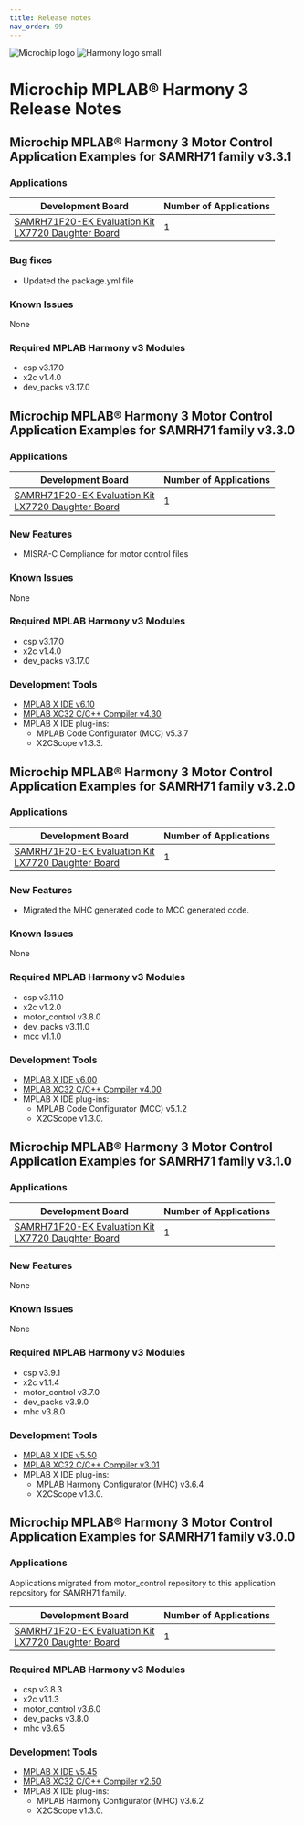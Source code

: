 ```yaml
---
title: Release notes
nav_order: 99
---
```


![Microchip logo](https://raw.githubusercontent.com/wiki/Microchip-MPLAB-Harmony/Microchip-MPLAB-Harmony.github.io/images/microchip_logo.png)
![Harmony logo small](https://raw.githubusercontent.com/wiki/Microchip-MPLAB-Harmony/Microchip-MPLAB-Harmony.github.io/images/microchip_mplab_harmony_logo_small.png)

# Microchip MPLAB® Harmony 3 Release Notes

## Microchip MPLAB® Harmony 3 Motor Control Application Examples for SAMRH71 family v3.3.1

### Applications

| Development Board | Number of Applications | 
| --- | --- | 
|[SAMRH71F20-EK Evaluation Kit](https://www.microchip.com/DevelopmentTools/ProductDetails/PartNO/SAMRH71F20-EK) <br> [LX7720 Daughter Board](https://www.microsemi.com/product-directory/space-system-managers/3708-position-motor-controller-ic#resources) | 1 |

### Bug fixes
* Updated the package.yml file

### Known Issues
None

### Required MPLAB Harmony v3 Modules
* csp v3.17.0
* x2c v1.4.0
* dev_packs v3.17.0


## Microchip MPLAB® Harmony 3 Motor Control Application Examples for SAMRH71 family v3.3.0

### Applications

| Development Board | Number of Applications | 
| --- | --- | 
|[SAMRH71F20-EK Evaluation Kit](https://www.microchip.com/DevelopmentTools/ProductDetails/PartNO/SAMRH71F20-EK) <br> [LX7720 Daughter Board](https://www.microsemi.com/product-directory/space-system-managers/3708-position-motor-controller-ic#resources) | 1 |


### New Features
* MISRA-C Compliance for motor control files

### Known Issues
None

### Required MPLAB Harmony v3 Modules
* csp v3.17.0
* x2c v1.4.0
* dev_packs v3.17.0

### Development Tools

* [MPLAB X IDE v6.10](https://www.microchip.com/mplab/mplab-x-ide)
* [MPLAB XC32 C/C++ Compiler v4.30](https://www.microchip.com/mplab/compilers)
* MPLAB X IDE plug-ins:
  * MPLAB Code Configurator (MCC) v5.3.7
  * X2CScope v1.3.3.

## Microchip MPLAB® Harmony 3 Motor Control Application Examples for SAMRH71 family v3.2.0

### Applications

| Development Board | Number of Applications | 
| --- | --- | 
|[SAMRH71F20-EK Evaluation Kit](https://www.microchip.com/DevelopmentTools/ProductDetails/PartNO/SAMRH71F20-EK) <br> [LX7720 Daughter Board](https://www.microsemi.com/product-directory/space-system-managers/3708-position-motor-controller-ic#resources) | 1 |


### New Features
* Migrated the MHC generated code to MCC generated code.

### Known Issues
None

### Required MPLAB Harmony v3 Modules
* csp v3.11.0
* x2c v1.2.0
* motor_control v3.8.0
* dev_packs v3.11.0
* mcc v1.1.0

### Development Tools

* [MPLAB X IDE v6.00](https://www.microchip.com/mplab/mplab-x-ide)
* [MPLAB XC32 C/C++ Compiler v4.00](https://www.microchip.com/mplab/compilers)
* MPLAB X IDE plug-ins:
  * MPLAB Code Configurator (MCC) v5.1.2
  * X2CScope v1.3.0.


## Microchip MPLAB® Harmony 3 Motor Control Application Examples for SAMRH71 family v3.1.0

### Applications

| Development Board | Number of Applications | 
| --- | --- | 
|[SAMRH71F20-EK Evaluation Kit](https://www.microchip.com/DevelopmentTools/ProductDetails/PartNO/SAMRH71F20-EK) <br> [LX7720 Daughter Board](https://www.microsemi.com/product-directory/space-system-managers/3708-position-motor-controller-ic#resources) | 1 |


### New Features
None

### Known Issues
None

### Required MPLAB Harmony v3 Modules
* csp v3.9.1
* x2c v1.1.4
* motor_control v3.7.0
* dev_packs v3.9.0
* mhc v3.8.0

### Development Tools

* [MPLAB X IDE v5.50](https://www.microchip.com/mplab/mplab-x-ide)
* [MPLAB XC32 C/C++ Compiler v3.01](https://www.microchip.com/mplab/compilers)
* MPLAB X IDE plug-ins:
  * MPLAB Harmony Configurator (MHC) v3.6.4
  * X2CScope v1.3.0.



## Microchip MPLAB® Harmony 3 Motor Control Application Examples for SAMRH71 family v3.0.0


### Applications

Applications migrated from motor_control repository to this application repository for SAMRH71 family. 

| Development Board | Number of Applications | 
| --- | --- | 
|[SAMRH71F20-EK Evaluation Kit](https://www.microchip.com/DevelopmentTools/ProductDetails/PartNO/SAMRH71F20-EK) <br> [LX7720 Daughter Board](https://www.microsemi.com/product-directory/space-system-managers/3708-position-motor-controller-ic#resources) | 1 |



### Required MPLAB Harmony v3 Modules
* csp v3.8.3
* x2c v1.1.3
* motor_control v3.6.0
* dev_packs v3.8.0
* mhc v3.6.5

### Development Tools

* [MPLAB X IDE v5.45](https://www.microchip.com/mplab/mplab-x-ide)
* [MPLAB XC32 C/C++ Compiler v2.50](https://www.microchip.com/mplab/compilers)
* MPLAB X IDE plug-ins:
  * MPLAB Harmony Configurator (MHC) v3.6.2
  * X2CScope v1.3.0.
